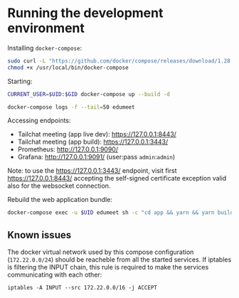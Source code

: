 # Running the development environment

Installing `docker-compose`:
```sh
sudo curl -L "https://github.com/docker/compose/releases/download/1.28.4/docker-compose-$(uname -s)-$(uname -m)" -o /usr/local/bin/docker-compose
chmod +x /usr/local/bin/docker-compose
```

Starting:

```sh
CURRENT_USER=$UID:$GID docker-compose up --build -d

docker-compose logs -f --tail=50 edumeet
```

Accessing endpoints:

- Tailchat meeting (app live dev): https://127.0.0.1:8443/
- Tailchat meeting (app build): https://127.0.0.1:3443/
- Prometheus: http://127.0.0.1:9090/
- Grafana: http://127.0.0.1:9091/ (user:pass `admin`:`admin`)

Note: to use the https://127.0.0.1:3443/ endpoint, visit first
https://127.0.0.1:8443/ accepting the self-signed certificate exception valid 
also for the websocket connection.

Rebuild the web application bundle:

```sh
docker-compose exec -u $UID edumeet sh -c "cd app && yarn && yarn build"
```

## Known issues

The docker virtual network used by this compose configuration (`172.22.0.0/24`)
should be reacheble from all the started services. If iptables is filtering the 
INPUT chain, this rule is required to make the services communicating with each other:

```
iptables -A INPUT --src 172.22.0.0/16 -j ACCEPT
```
